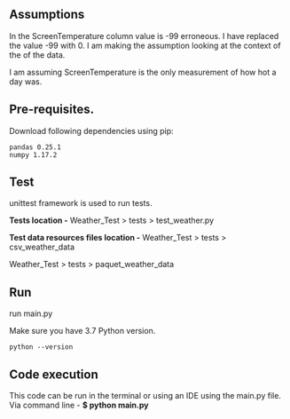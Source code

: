 ## Assumptions
In the ScreenTemperature column value is -99 erroneous.
I have replaced the value -99 with 0.
I am making the assumption looking at the context of the 
of the data.

I am assuming ScreenTemperature is the only measurement of how hot a day was.



## Pre-requisites.


Download following dependencies using pip:
```
pandas 0.25.1
numpy 1.17.2
```

## Test
unittest framework is used to run tests.

**Tests location -** 
Weather_Test > tests > test_weather.py

**Test data resources files location -**
Weather_Test > tests >  csv_weather_data

Weather_Test > tests >  paquet_weather_data

## Run
run main.py


Make sure you have 3.7 Python version.
```
python --version
```

## Code execution

This code can be run in the terminal or using an IDE using the main.py file.
Via command line - **$ python main.py**

